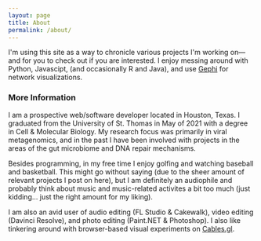 ```yaml
---
layout: page
title: About
permalink: /about/
---
```


I'm using this site as a way to chronicle various projects I'm working on—and for you to check out if you are interested.
I enjoy messing around with Python, Javascipt, (and occasionally R and Java), and use [Gephi](https://gephi.org) for network visualizations.
### More Information

I am a prospective web/software developer located in Houston, Texas. I graduated from the University of St. Thomas in May of 2021 with a degree in Cell & Molecular Biology. My research focus was primarily in viral metagenomics, and in the past I have been involved with projects in the areas of the gut microbiome and DNA repair mechanisms.

Besides programming, in my free time I enjoy golfing and watching baseball and basketball. This might go without saying (due to the sheer amount of relevant projects I post on here), but I am definitely an audiophile and probably think about music and music-related activites a bit too much (just kidding... just the right amount for my liking).

I am also an avid user of audio editing (FL Studio & Cakewalk), video editing (Davinci Resolve), and photo editing (Paint.NET & Photoshop). I also like tinkering around with browser-based visual experiments on [Cables.gl](https://cables.gl/).
